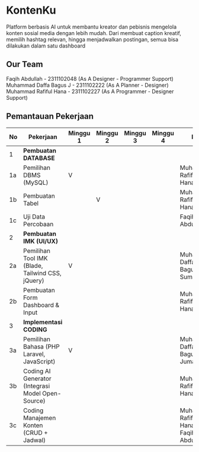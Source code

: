 # KontenKu
Platform berbasis AI untuk membantu kreator dan pebisnis mengelola konten sosial media dengan lebih mudah. Dari membuat caption kreatif, memilih hashtag relevan, hingga menjadwalkan postingan, semua bisa dilakukan dalam satu dashboard

## Our Team
Faqih Abdullah          - 2311102048 (As A Designer - Programmer Support)<br>
Muhammad Daffa Bagus J  - 2311102222 (As A Planner - Designer)<br>
Muhammad Rafiful Hana   - 2311102227 (As A Programmer - Designer Support)<br>

## Pemantauan Pekerjaan
| No  | Pekerjaan                                          | Minggu 1 | Minggu 2 | Minggu 3 | Minggu 4 | PIC                                      | Status  |
|-----|----------------------------------------------------|----------|----------|----------|----------|------------------------------------------|---------|
| 1   | **Pembuatan DATABASE**                             |          |          |          |          |                                          |         |
| 1a  | Pemilihan DBMS (MySQL)                             | V        |          |          |          | Muhammad Rafiful Hana                    | Selesai |
| 1b  | Pembuatan Tabel                                    |          | V        |          |          | Muhammad Rafiful Hana                    | Proses  |
| 1c  | Uji Data Percobaan                                 |          |          |          |          | Faqih Abdullah                           | Belum   |
| 2   | **Pembuatan IMK (UI/UX)**                          |          |          |          |          |                                          |         |
| 2a  | Pemilihan Tool IMK (Blade, Tailwind CSS, jQuery)   | V        |          |          |          | Muhammad Daffa Bagus Sumantoro           | Selesai |
| 2b  | Pembuatan Form Dashboard & Input                   |          |          |          |          | Muhammad Rafiful Hana                    | Belum   |
| 3   | **Implementasi CODING**                            |          |          |          |          |                                          |         |
| 3a  | Pemilihan Bahasa (PHP Laravel, JavaScript)         | V        |          |          |          | Muhammad Daffa Bagus Jumantoro           | Selesai |
| 3b  | Coding AI Generator (Integrasi Model Open-Source)  |          |          |          |          | Muhammad Rafiful Hana                    | Belum   |
| 3c  | Coding Manajemen Konten (CRUD + Jadwal)            |          |          |          |          | Muhammad Rafiful Hana & Faqih Abdullah   | Belum   |
